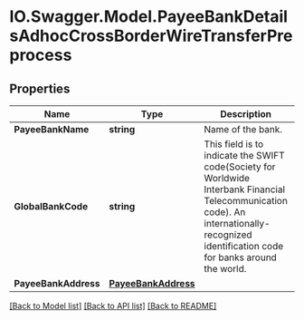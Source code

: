 # IO.Swagger.Model.PayeeBankDetailsAdhocCrossBorderWireTransferPreprocess
## Properties

Name | Type | Description | Notes
------------ | ------------- | ------------- | -------------
**PayeeBankName** | **string** | Name of the bank. | [optional] 
**GlobalBankCode** | **string** | This field is to indicate the SWIFT code(Society for Worldwide Interbank Financial Telecommunication code). An internationally-recognized identification code for banks around the world. | 
**PayeeBankAddress** | [**PayeeBankAddress**](PayeeBankAddress.md) |  | [optional] 

[[Back to Model list]](../README.md#documentation-for-models) [[Back to API list]](../README.md#documentation-for-api-endpoints) [[Back to README]](../README.md)

